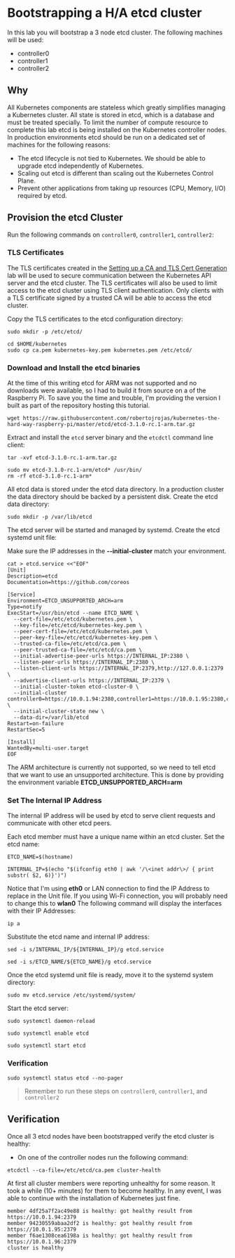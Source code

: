 # Bootstrapping a H/A etcd cluster

In this lab you will bootstrap a 3 node etcd cluster. The following machines will be used:

* controller0
* controller1
* controller2

## Why

All Kubernetes components are stateless which greatly simplifies managing a Kubernetes cluster. All state is stored
in etcd, which is a database and must be treated specially. To limit the number of compute resource to complete this lab etcd is being installed on the Kubernetes controller nodes. In production environments etcd should be run on a dedicated set of machines for the 
following reasons:

* The etcd lifecycle is not tied to Kubernetes. We should be able to upgrade etcd independently of Kubernetes.
* Scaling out etcd is different than scaling out the Kubernetes Control Plane.
* Prevent other applications from taking up resources (CPU, Memory, I/O) required by etcd.

## Provision the etcd Cluster

Run the following commands on `controller0`, `controller1`, `controller2`:

### TLS Certificates

The TLS certificates created in the [Setting up a CA and TLS Cert Generation](02-certificate-authority.md) lab will be used to secure communication between the Kubernetes API server and the etcd cluster. The TLS certificates will also be used to limit access to the etcd cluster using TLS client authentication. Only clients with a TLS certificate signed by a trusted CA will be able to access the etcd cluster.

Copy the TLS certificates to the etcd configuration directory:

```
sudo mkdir -p /etc/etcd/
```

```
cd $HOME/kubernetes
sudo cp ca.pem kubernetes-key.pem kubernetes.pem /etc/etcd/
```

### Download and Install the etcd binaries

At the time of this writing etcd for ARM was not supported and no downloads were available, so I had to build it from source on a of the Raspberry Pi.
To save you the time and trouble, I'm providing the version I built as part of the repository hosting this tutorial.

```
wget https://raw.githubusercontent.com/robertojrojas/kubernetes-the-hard-way-raspberry-pi/master/etcd/etcd-3.1.0-rc.1-arm.tar.gz
```

Extract and install the `etcd` server binary and the `etcdctl` command line client: 

```
tar -xvf etcd-3.1.0-rc.1-arm.tar.gz
```

```
sudo mv etcd-3.1.0-rc.1-arm/etcd* /usr/bin/
rm -rf etcd-3.1.0-rc.1-arm*
```

All etcd data is stored under the etcd data directory. In a production cluster the data directory should be backed by a persistent disk. Create the etcd data directory:

```
sudo mkdir -p /var/lib/etcd
```

The etcd server will be started and managed by systemd. Create the etcd systemd unit file:

Make sure the IP addresses in the **--initial-cluster** match your environment.

```
cat > etcd.service <<"EOF"
[Unit]
Description=etcd
Documentation=https://github.com/coreos

[Service]
Environment=ETCD_UNSUPPORTED_ARCH=arm
Type=notify
ExecStart=/usr/bin/etcd --name ETCD_NAME \
  --cert-file=/etc/etcd/kubernetes.pem \
  --key-file=/etc/etcd/kubernetes-key.pem \
  --peer-cert-file=/etc/etcd/kubernetes.pem \
  --peer-key-file=/etc/etcd/kubernetes-key.pem \
  --trusted-ca-file=/etc/etcd/ca.pem \
  --peer-trusted-ca-file=/etc/etcd/ca.pem \
  --initial-advertise-peer-urls https://INTERNAL_IP:2380 \
  --listen-peer-urls https://INTERNAL_IP:2380 \
  --listen-client-urls https://INTERNAL_IP:2379,http://127.0.0.1:2379 \
  --advertise-client-urls https://INTERNAL_IP:2379 \
  --initial-cluster-token etcd-cluster-0 \
  --initial-cluster controller0=https://10.0.1.94:2380,controller1=https://10.0.1.95:2380,controller2=https://10.0.1.96:2380 \
  --initial-cluster-state new \
  --data-dir=/var/lib/etcd
Restart=on-failure
RestartSec=5

[Install]
WantedBy=multi-user.target
EOF
```

The ARM architecture is currently not supported, so we need to tell etcd that we want to use an unsupported architecture.
This is done by providing the environment variable **ETCD_UNSUPPORTED_ARCH=arm**


### Set The Internal IP Address

The internal IP address will be used by etcd to serve client requests and communicate with other etcd peers.

Each etcd member must have a unique name within an etcd cluster. Set the etcd name:

```
ETCD_NAME=$(hostname)

INTERNAL_IP=$(echo "$(ifconfig eth0 | awk '/\<inet addr\>/ { print substr( $2, 6)}')")

```
Notice that I'm using **eth0** or LAN connection to find the IP Address to replace in the Unit file. If you using Wi-Fi connection, you will probably need to change this to **wlan0**
The following command will display the interfaces with their IP Addresses:

```
ip a
```

Substitute the etcd name and internal IP address:

```
sed -i s/INTERNAL_IP/${INTERNAL_IP}/g etcd.service
```

```
sed -i s/ETCD_NAME/${ETCD_NAME}/g etcd.service
```

Once the etcd systemd unit file is ready, move it to the systemd system directory:

```
sudo mv etcd.service /etc/systemd/system/
```

Start the etcd server:

```
sudo systemctl daemon-reload
```
```
sudo systemctl enable etcd
```
```
sudo systemctl start etcd
```


### Verification

```
sudo systemctl status etcd --no-pager
```

> Remember to run these steps on `controller0`, `controller1`, and `controller2`

## Verification

Once all 3 etcd nodes have been bootstrapped verify the etcd cluster is healthy:

* On one of the controller nodes run the following command:

```
etcdctl --ca-file=/etc/etcd/ca.pem cluster-health
```

At first all cluster members were reporting unhealthy for some reason. It took a while (10+ minutes) for them to become healthy.
In any event, I was able to continue with the installation of Kubernetes just fine.


```
member 4df25a7f2ac49e88 is healthy: got healthy result from https://10.0.1.94:2379
member 94230559abaa2df2 is healthy: got healthy result from https://10.0.1.95:2379
member f6ae1308cea6198a is healthy: got healthy result from https://10.0.1.96:2379
cluster is healthy
```
